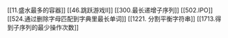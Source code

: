[[11.盛水最多的容器]]
[[46.跳跃游戏II]]
[[300.最长递增子序列]]
[[502.IPO]]
[[524.通过删除字母匹配到字典里最长单词]]
[[1221. 分割平衡字符串]]
[[1713.得到子序列的最少操作次数]] 